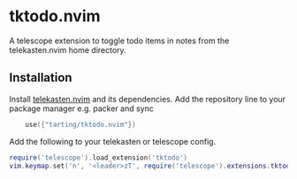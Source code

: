 # tktodo.nvim

A telescope extension to toggle todo items in notes from the telekasten.nvim home directory.


## Installation

Install [telekasten.nvim](https://github.com/renerocksai/telekasten.nvim) and its dependencies.
Add the repository line to your package manager e.g. packer and sync
```lua
    use({"tarting/tktodo.nvim"})
```

Add the following to your telekasten or telescope config.
```lua
require('telescope').load_extension('tktodo')
vim.keymap.set('n', '<leader>zT', require('telescope').extensions.tktodo.todo(), {})
```

